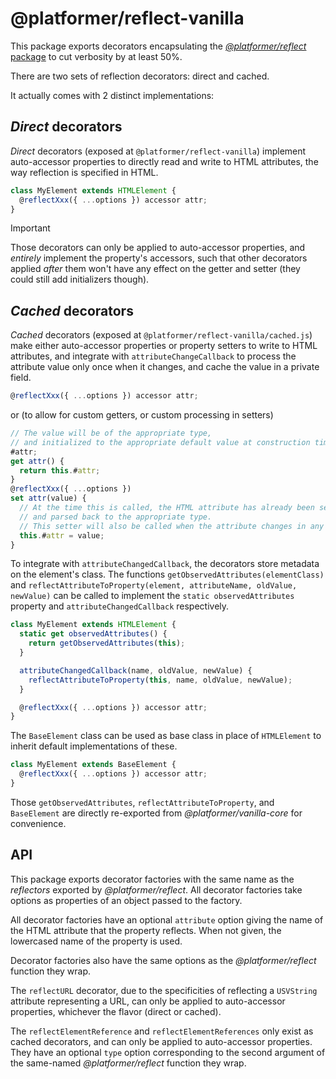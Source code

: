 # @platformer/reflect-vanilla

This package exports decorators encapsulating the [_@platformer/reflect_ package](../core/README.md) to cut verbosity by at least 50%.

There are two sets of reflection decorators: direct and cached.

It actually comes with 2 distinct implementations:

## _Direct_ decorators

_Direct_ decorators (exposed at `@platformer/reflect-vanilla`) implement auto-accessor properties to directly read and write to HTML attributes, the way reflection is specified in HTML.

```js
class MyElement extends HTMLElement {
  @reflectXxx({ ...options }) accessor attr;
}
```

> [!IMPORTANT]
> Those decorators can only be applied to auto-accessor properties, and _entirely_ implement the property's accessors, such that other decorators applied _after_ them won't have any effect on the getter and setter (they could still add initializers though).

## _Cached_ decorators

_Cached_ decorators (exposed at `@platformer/reflect-vanilla/cached.js`) make either auto-accessor properties or property setters to write to HTML attributes, and integrate with `attributeChangeCallback` to process the attribute value only once when it changes, and cache the value in a private field.

```js
@reflectXxx({ ...options }) accessor attr;
```

or (to allow for custom getters, or custom processing in setters)

```js
// The value will be of the appropriate type,
// and initialized to the appropriate default value at construction time.
#attr;
get attr() {
  return this.#attr;
}
@reflectXxx({ ...options })
set attr(value) {
  // At the time this is called, the HTML attribute has already been set,
  // and parsed back to the appropriate type.
  // This setter will also be called when the attribute changes in any way.
  this.#attr = value;
}
```

To integrate with `attributeChangedCallback`, the decorators store metadata on the element's class.
The functions `getObservedAttributes(elementClass)` and `reflectAttributeToProperty(element, attributeName, oldValue, newValue)`
can be called to implement the `static observedAttributes` property and `attributeChangedCallback` respectively.

```js
class MyElement extends HTMLElement {
  static get observedAttributes() {
    return getObservedAttributes(this);
  }

  attributeChangedCallback(name, oldValue, newValue) {
    reflectAttributeToProperty(this, name, oldValue, newValue);
  }

  @reflectXxx({ ...options }) accessor attr;
}
```

The `BaseElement` class can be used as base class in place of `HTMLElement` to inherit default implementations of these.

```js
class MyElement extends BaseElement {
  @reflectXxx({ ...options }) accessor attr;
}
```

Those `getObservedAttributes`, `reflectAttributeToProperty`, and `BaseElement` are directly re-exported from _@platformer/vanilla-core_ for convenience.

## API

This package exports decorator factories with the same name as the _reflectors_ exported by _@platformer/reflect_. All decorator factories take options as properties of an object passed to the factory.

All decorator factories have an optional `attribute` option giving the name of the HTML attribute that the property reflects. When not given, the lowercased name of the property is used.

Decorator factories also have the same options as the _@platformer/reflect_ function they wrap.

The `reflectURL` decorator, due to the specificities of reflecting a `USVString` attribute representing a URL, can only be applied to auto-accessor properties, whichever the flavor (direct or cached).

The `reflectElementReference` and `reflectElementReferences` only exist as cached decorators, and can only be applied to auto-accessor properties.
They have an optional `type` option corresponding to the second argument of the same-named _@platformer/reflect_ function they wrap.
